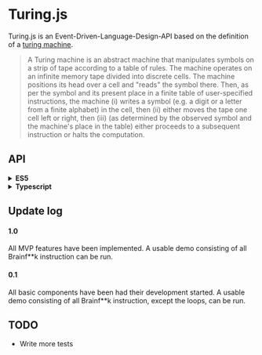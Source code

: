 # Turing.js
Turing.js is an Event-Driven-Language-Design-API based on the definition of a  [turing machine](https://en.wikipedia.org/wiki/Turing_machine).

> A Turing machine is an abstract machine that manipulates symbols on a strip of tape according to a table of rules.
> The machine operates on an infinite memory tape divided into discrete cells. The machine positions its head over a cell and "reads"  the symbol there. Then, as per the symbol and its present place in a finite table of user-specified instructions, the machine (i) writes a symbol (e.g. a digit or a letter from a finite alphabet) in the cell, then (ii) either moves the tape one cell left or right, then (iii) (as determined by the observed symbol and the machine's place in the table) either proceeds to a subsequent instruction or halts the computation.

## API

<details>
<summary><b>ES5</b></summary>

```js
/* Super small counter demo */
let tjs = require('turingjs');

new tjs.Language()
    .token('+', state => { state.data.sum++ })
    .token('-', state => { state.data.sum-- })
    .data({ sum: 0 })
    .run('+--++-++++')
    .then(state => console.log(state.data.sum)/* 4 */)
    .catch(err => { throw err });
```

<details>
<summary>Brainfuck demo</summary>

```js
let tjs = require('turingjs');

let brainfuck = new tjs.Language()
    .tokens({
        '+': state => { state.stack[state.index]++ },
        '-': state => { state.stack[state.index]-- },
        '>': state => { state.index++ },
        '<': state => { state.index-- },
        ',': state => { state.stack[state.index] = state.data.in.shift().charCodeAt(0) },
        '.': state => { state.data.out.push(String.fromCharCode(state.stack[state.index])) },
        '[': (state, token) => {
            state.data.loops.push(token.position)
            if (state.stack[state.index] === 0) {
                return (state, token) => {
                    if (token.value === '[') { state.data.loops.push(NaN) }
                    if (token.value === ']') { state.data.loops.pop() }
                    return state.data.loops.length === 0;
                };
            }
        },
        ']': (state, token) => { 
            state.tokenPointer = state.data.loops.pop() - 1; 
            // -1 in order to offset the auto increment done by turingjs
        },
    })
    .eof(state => {
        return state.data.loops.length === 0;
    })
    .data({ in: [], out: [], loops: [] });

brainfuck
    .data({ in: 'ABC'.split('') })
    .run('+++[->,.+++.<]')
    .then(finalState => console.log(finalState.data.out.join(''))/* ADBECF */)
    .catch(error => console.log(error));
```
</details>
</details>


<details>
<summary><b>Typescript</b></summary>

```ts
/* Super small counter demo */
import { Language } from 'turingjs';

new Language<{ sum: number }>()
    .token('+', state => { state.data.sum++ })
    .token('-', state => { state.data.sum-- })
    .data({ sum: 0 })
    .run('+--++-++++')
    .then(state => console.log(state.data.sum)/* 4 */)
    .catch(err => { throw err });
```

<details>
<summary>Brainfuck demo</summary>

```ts
import { Language } from 'turingjs';

interface BFData {
  in: string[],
  out: string[],
  loops: number[]
}
let brainfuck = new Language<BFData>()
    .tokens({
        '+': state => { state.stack[state.index]++ },
        '-': state => { state.stack[state.index]-- },
        '>': state => { state.index++ },
        '<': state => { state.index-- },
        ',': state => { state.stack[state.index] = state.data.in.shift().charCodeAt(0) },
        '.': state => { state.data.out.push(String.fromCharCode(state.stack[state.index])) },
        '[': (state, token) => {
            state.data.loops.push(token.position)
            if (state.stack[state.index] === 0) {
                return (state, token) => {
                    if (token.value === '[') { state.data.loops.push(NaN) }
                    if (token.value === ']') { state.data.loops.pop() }
                    return state.data.loops.length === 0;
                };
            }
        },
        ']': (state, token) => { 
            state.tokenPointer = state.data.loops.pop() - 1; 
            // -1 in order to offset the auto increment done by turingjs
        },
    })
    .eof(state => {
        return state.data.loops.length === 0;
    })
    .data({ in: [], out: [], loops: [] });

brainfuck
    .data({ in: 'ABC'.split('') })
    .run('+++[->,.+++.<]')
    .then(finalState => console.log(finalState.data.out.join(''))/* ADBECF */)
    .catch(error => console.log(error));
```
</details>
</details>

## Update log

#### 1.0
All MVP features have been implemented.
A usable demo consisting of all Brainf**k instruction can be run.

#### 0.1
All basic components have been had their development started.
A usable demo consisting of all Brainf**k instruction, except the loops, can be run.


## TODO
* Write more tests
